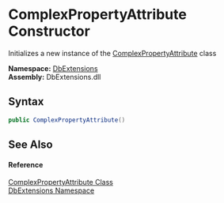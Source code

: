 ComplexPropertyAttribute Constructor
====================================
Initializes a new instance of the [ComplexPropertyAttribute][1] class
  
**Namespace:** [DbExtensions][2]  
**Assembly:** DbExtensions.dll

Syntax
------

```csharp
public ComplexPropertyAttribute()
```


See Also
--------

#### Reference
[ComplexPropertyAttribute Class][1]  
[DbExtensions Namespace][2]  

[1]: README.md
[2]: ../README.md